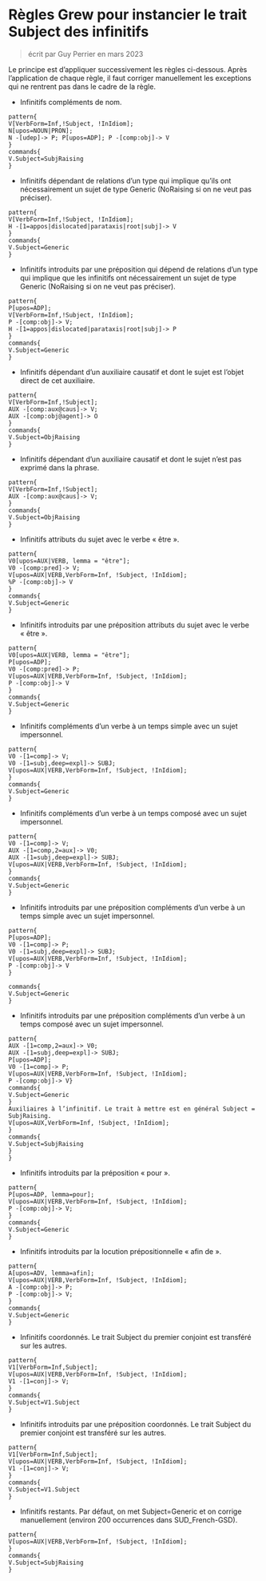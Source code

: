 # Règles Grew pour instancier le trait Subject des infinitifs

> écrit par Guy Perrier en mars 2023

Le principe est d’appliquer successivement les règles ci-dessous. Après l’application de chaque règle, il faut corriger manuellement les exceptions qui ne rentrent pas dans le cadre de la règle.

 - Infinitifs compléments de nom.

```
pattern{
V[VerbForm=Inf,!Subject, !InIdiom];
N[upos=NOUN|PRON];
N -[udep]-> P; P[upos=ADP]; P -[comp:obj]-> V
}
commands{
V.Subject=SubjRaising
}
```


 - Infinitifs dépendant de relations d’un type qui implique qu’ils ont nécessairement un sujet de type Generic (NoRaising si on ne veut 
pas préciser).
```
pattern{
V[VerbForm=Inf,!Subject, !InIdiom];
H -[1=appos|dislocated|parataxis|root|subj]-> V
}
commands{
V.Subject=Generic
}
```
 - Infinitifs introduits par une préposition qui dépend de relations d’un type qui implique que les infinitifs ont nécessairement un 
sujet de type Generic (NoRaising si on ne veut pas préciser).
```
pattern{
P[upos=ADP];
V[VerbForm=Inf,!Subject, !InIdiom];
P -[comp:obj]-> V;
H -[1=appos|dislocated|parataxis|root|subj]-> P
}
commands{
V.Subject=Generic
}
```
 - Infinitifs dépendant d’un auxiliaire causatif et dont le sujet est l’objet direct de cet auxiliaire.
```
pattern{
V[VerbForm=Inf,!Subject];
AUX -[comp:aux@caus]-> V;
AUX -[comp:obj@agent]-> O
}
commands{
V.Subject=ObjRaising
}
```
 - Infinitifs dépendant d’un auxiliaire causatif et dont le sujet n’est pas exprimé dans la phrase.
```
pattern{
V[VerbForm=Inf,!Subject];
AUX -[comp:aux@caus]-> V;
}
commands{
V.Subject=ObjRaising
}
```
 - Infinitifs attributs du sujet avec le verbe « être ».
```
pattern{
V0[upos=AUX|VERB, lemma = "être"]; 
V0 -[comp:pred]-> V; 
V[upos=AUX|VERB,VerbForm=Inf, !Subject, !InIdiom];
%P -[comp:obj]-> V
}
commands{
V.Subject=Generic
}
```
 - Infinitifs introduits par une préposition attributs du sujet avec le verbe « être ».
```
pattern{
V0[upos=AUX|VERB, lemma = "être"]; 
P[upos=ADP]; 
V0 -[comp:pred]-> P; 
V[upos=AUX|VERB,VerbForm=Inf, !Subject, !InIdiom];
P -[comp:obj]-> V
}
commands{
V.Subject=Generic
}
```
 - Infinitifs compléments d’un verbe à un temps simple avec un sujet impersonnel.
```
pattern{
V0 -[1=comp]-> V; 
V0 -[1=subj,deep=expl]-> SUBJ;
V[upos=AUX|VERB,VerbForm=Inf, !Subject, !InIdiom];
}
commands{
V.Subject=Generic
}
```
 - Infinitifs compléments d’un verbe à un temps composé avec un sujet impersonnel.
```
pattern{
V0 -[1=comp]-> V; 
AUX -[1=comp,2=aux]-> V0;
AUX -[1=subj,deep=expl]-> SUBJ;
V[upos=AUX|VERB,VerbForm=Inf, !Subject, !InIdiom];
}
commands{
V.Subject=Generic
}
```
 - Infinitifs introduits par une préposition compléments d’un verbe à un temps simple avec un sujet impersonnel.
```
pattern{
P[upos=ADP];
V0 -[1=comp]-> P; 
V0 -[1=subj,deep=expl]-> SUBJ;
V[upos=AUX|VERB,VerbForm=Inf, !Subject, !InIdiom];
P -[comp:obj]-> V
}

commands{
V.Subject=Generic
}
```
 - Infinitifs introduits par une préposition compléments d’un verbe à un temps composé avec un sujet impersonnel.
```
pattern{
AUX -[1=comp,2=aux]-> V0;
AUX -[1=subj,deep=expl]-> SUBJ;
P[upos=ADP];
V0 -[1=comp]-> P; 
V[upos=AUX|VERB,VerbForm=Inf, !Subject, !InIdiom];
P -[comp:obj]-> V}
commands{
V.Subject=Generic
}
Auxiliaires à l’infinitif. Le trait à mettre est en général Subject = SubjRaising.
V[upos=AUX,VerbForm=Inf, !Subject, !InIdiom];
}
commands{
V.Subject=SubjRaising
}
}
```
 - Infinitifs introduits par la préposition « pour ».
```
pattern{
P[upos=ADP, lemma=pour];
V[upos=AUX|VERB,VerbForm=Inf, !Subject, !InIdiom];
P -[comp:obj]-> V;
}
commands{
V.Subject=Generic
}
```
 - Infinitifs introduits par la locution prépositionnelle « afin de ».
```
pattern{
A[upos=ADV, lemma=afin]; 
V[upos=AUX|VERB,VerbForm=Inf, !Subject, !InIdiom];
A -[comp:obj]-> P;
P -[comp:obj]-> V;
}
commands{
V.Subject=Generic
}
```
 - Infinitifs coordonnés. Le trait Subject du premier conjoint est transféré sur les autres.
```
pattern{
V1[VerbForm=Inf,Subject];
V[upos=AUX|VERB,VerbForm=Inf, !Subject, !InIdiom];
V1 -[1=conj]-> V;
}
commands{
V.Subject=V1.Subject
}
```
 - Infinitifs introduits par une préposition coordonnés. Le trait Subject du premier conjoint est transféré sur les autres.
```
pattern{
V1[VerbForm=Inf,Subject];
V[upos=AUX|VERB,VerbForm=Inf, !Subject, !InIdiom];
V1 -[1=conj]-> V;
}
commands{
V.Subject=V1.Subject
}
```
 - Infinitifs restants. Par défaut, on met Subject=Generic et on corrige manuellement (environ 200 occurrences dans SUD_French-GSD).
```
pattern{
V[upos=AUX|VERB,VerbForm=Inf, !Subject, !InIdiom];
}
commands{
V.Subject=SubjRaising
}
